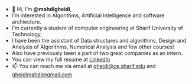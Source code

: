 - 👋 Hi, I’m **@mahdigheidi**,
- I’m interested in Algorithms, Artificial Intelligence and software archiecture.
- I’m currently a student of computer engineering at Sharif University of Technology,
- I have been the assistant of Data structures and algorithms, Design and Analysis of Algorithms, Numerical Analysis and few other courses!
- Also have previously been a part of two great companies as an intern. 
- You can view my full resume at [LinkedIn](https://github.com/user/repo/blob/branch/other_file.md)
- 📫 You can reach me via email at gheidi@ce.sharif.edu and gheidimahdi@gmail.com

<!---
mahdigheidi/mahdigheidi is a ✨ special ✨ repository because its `README.md` (this file) appears on your GitHub profile.
You can click the Preview link to take a look at your changes.
--->
